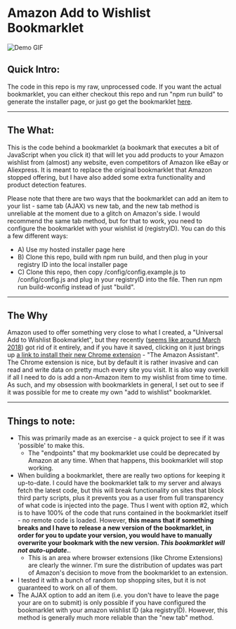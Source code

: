 # Amazon Add to Wishlist Bookmarklet
![Demo GIF](https://github.com/joshuatz/amazon-add-to-wishlist-bookmarklet/raw/master/images/Adding%20from%20the%20Same%20Tab%20(AJAX)(Compressed).gif "Adding an item from Target to my Amazon Wishlist")
## Quick Intro:
The code in this repo is my raw, unprocessed code. If you want the actual bookmarklet, you can either checkout this repo and run "npm run build" to generate the installer page, or just go get the bookmarklet [here](https://joshuatz.com/projects/web-stuff/amazon-add-to-wishlist-bookmarklet).



---

## The What:
This is the code behind a bookmarklet (a bookmark that executes a bit of JavaScript when you click it) that will let you add products to your Amazon wishlist from (almost) any website, even competitors of Amazon like eBay or Aliexpress. It is meant to replace the original bookmarklet that Amazon stopped offering, but I have also added some extra functionality and product detection features.

Please note that there are two ways that the bookmarklet can add an item to your list - same tab (AJAX) vs new tab, and the new tab method is unreliable at the moment due to a glitch on Amazon's side. I would recommend the same tab method, but for that to work, you need to configure the bookmarklet with your wishlist id (registryID). You can do this a few different ways:
 *  A) Use my hosted installer page here
 *  B) Clone this repo, build with npm run build, and then plug in your registry ID into the local installer page
 *  C) Clone this repo, then copy /config/config.example.js to /config/config.js and plug in your registryID into the file. Then run npm run build-wconfig instead of just "build".

---

## The Why
Amazon used to offer something very close to what I created, a "Universal Add to Wishlist Bookmarklet", but they recently ([seems like around March 2018](https://lifehacker.com/what-to-use-instead-of-amazons-invasive-new-assistant-1823522711)) got rid of it entirely, and if you have  it saved, clicking on it just brings up [a link to install their new Chrome extension](https://www.amazon.com/gp/BIT/) - "The Amazon Assistant". The Chrome extension is nice, but by default it is rather invasive and can read and write data on pretty much every site you visit. It is also way overkill if all I need to do is add a non-Amazon item to my wishlist from time to time. As such, and my obsession with bookmarklets in general, I set out to see if it was possible for me to create my own "add to wishlist" bookmarklet.

---

## Things to note:
 -  This was primarily made as an exercise - a quick project to see if it was 'possible' to make this.
     -  The "endpoints" that my bookmarklet use could be deprecated by Amazon at any time. When that happens, this bookmarklet will stop working.
 -  When building a bookmarklet, there are really two options for keeping it up-to-date. I could have the bookmarklet talk to my server and always fetch the latest code, but this will break functionality on sites that block third party scripts, plus it prevents you as a user from full transparency of what code is injected into the page. Thus I went with option #2, which is to have 100% of the code that runs contained in the bookmarklet itself - no remote code is loaded. However, **this means that if something breaks and I have to release a new version of the bookmarklet, in order for you to update your version, you would have to manually overwrite your bookmark with the new version. _This bookmarklet will not auto-update_.**.
     -  This is an area where browser extensions (like Chrome Extensions) are clearly the winner. I'm sure the distribution of updates was part of Amazon's decision to move from the bookmarklet to an extension.
 -  I tested it with a bunch of random top shopping sites, but it is not guaranteed to work on all of them.
 - The AJAX option to add an item (i.e. you don't have to leave the page your are on to submit) is only possible if you have configured the bookmarklet with your amazon wishlist ID (aka registryID). However, this method is generally much more reliable than the "new tab" method.
 